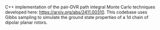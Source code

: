 C++ implementation of the pair-DVR path integral Monte Carlo techniques developed here: https://arxiv.org/abs/2411.00310. 
This codebase uses Gibbs sampling to simulate the ground state properties of a 1d chain of dipolar planar rotors. 
